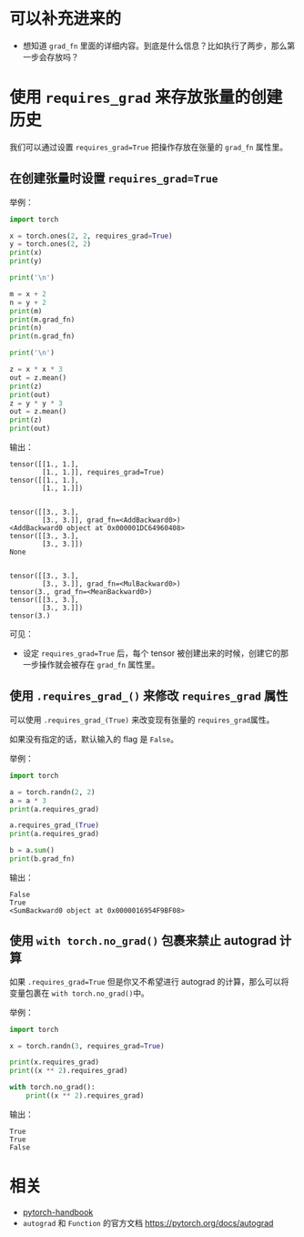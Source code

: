 
# 可以补充进来的

- 想知道 `grad_fn` 里面的详细内容。到底是什么信息？比如执行了两步，那么第一步会存放吗？



# 使用 `requires_grad` 来存放张量的创建历史

我们可以通过设置 `requires_grad=True` 把操作存放在张量的 `grad_fn` 属性里。

## 在创建张量时设置 `requires_grad=True`

举例：


```py
import torch

x = torch.ones(2, 2, requires_grad=True)
y = torch.ones(2, 2)
print(x)
print(y)

print('\n')

m = x + 2
n = y + 2
print(m)
print(m.grad_fn)
print(n)
print(n.grad_fn)

print('\n')

z = x * x * 3
out = z.mean()
print(z)
print(out)
z = y * y * 3
out = z.mean()
print(z)
print(out)
```

输出：

```
tensor([[1., 1.],
        [1., 1.]], requires_grad=True)
tensor([[1., 1.],
        [1., 1.]])


tensor([[3., 3.],
        [3., 3.]], grad_fn=<AddBackward0>)
<AddBackward0 object at 0x000001DC64960408>
tensor([[3., 3.],
        [3., 3.]])
None


tensor([[3., 3.],
        [3., 3.]], grad_fn=<MulBackward0>)
tensor(3., grad_fn=<MeanBackward0>)
tensor([[3., 3.],
        [3., 3.]])
tensor(3.)
```

可见：

- 设定 `requires_grad=True` 后，每个 tensor 被创建出来的时候，创建它的那一步操作就会被存在 `grad_fn` 属性里。




## 使用 `.requires_grad_()` 来修改 `requires_grad` 属性

可以使用 `.requires_grad_(True)` 来改变现有张量的 `requires_grad`属性。

如果没有指定的话，默认输入的 flag 是 `False`。

举例：

```python
import torch

a = torch.randn(2, 2)
a = a * 3
print(a.requires_grad)

a.requires_grad_(True)
print(a.requires_grad)

b = a.sum()
print(b.grad_fn)
```

输出：

```
False
True
<SumBackward0 object at 0x0000016954F9BF08>
```

## 使用 `with torch.no_grad()` 包裹来禁止 autograd 计算

如果 `.requires_grad=True` 但是你又不希望进行 autograd 的计算，那么可以将变量包裹在 `with torch.no_grad()`中。

举例：



```py
import torch

x = torch.randn(3, requires_grad=True)

print(x.requires_grad)
print((x ** 2).requires_grad)

with torch.no_grad():
	print((x ** 2).requires_grad)
```


输出：

```
True
True
False
```




# 相关

- [pytorch-handbook](https://github.com/zergtant/pytorch-handbook)
- `autograd` 和 `Function` 的官方文档 https://pytorch.org/docs/autograd
